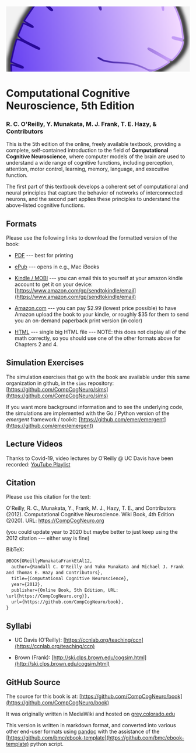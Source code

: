 ![Brain Slice Image](media/ccn_brain_slice.png)

# Computational Cognitive Neuroscience, 5th Edition

### R. C. O'Reilly, Y. Munakata, M. J. Frank, T. E. Hazy, & Contributors

This is the 5th edition of the online, freely available textbook, providing a complete, self-contained introduction to the field of **Computational Cognitive Neuroscience**, where computer models of the brain are used to understand a wide range of cognitive functions, including perception, attention, motor control, learning, memory, language, and executive function.

The first part of this textbook develops a coherent set of computational and neural principles that capture the behavior of networks of interconnected neurons, and the second part applies these principles to understand the above-listed cognitive functions.

## Formats

Please use the following links to download the formatted version of the book:

* [PDF](https://github.com/CompCogNeuro/book/releases/download/v1.0.0/ccnbook_ed4.pdf) --- best for printing

* [ePub](https://github.com/CompCogNeuro/book/releases/download/v1.0.0/ccnbook_ed4.epub) --- opens in e.g., Mac iBooks

* [Kindle / MOBI](https://github.com/CompCogNeuro/book/releases/download/v1.0.0/ccnbook_ed4.mobi) --- you can email this to yourself at your amazon kindle account to get it on your device: [https://www.amazon.com/gp/sendtokindle/email](https://www.amazon.com/gp/sendtokindle/email)

* [Amazon.com](https://www.amazon.com//dp/B007H9YWAG) --- you can pay \$2.99 (lowest price possible) to have Amazon upload the book to your kindle, or roughly \$35 for them to send you an on-demand paperback print version (in color)

* [HTML](https://github.com/CompCogNeuro/book/releases/download/v1.0.0/ccnbook_ed4.html) --- single big HTML file --- NOTE: this does not display all of the math correctly, so you should use one of the other formats above for Chapters 2 and 4.

## Simulation Exercises

The simulation exercises that go with the book are available under this same organization in github, in the `sims` repository: [https://github.com/CompCogNeuro/sims](https://github.com/CompCogNeuro/sims)

If you want more background information and to see the underlying code, the simulations are implemented with the Go / Python version of the *emergent* framework / toolkit: [https://github.com/emer/emergent](https://github.com/emer/emergent)

## Lecture Videos

Thanks to Covid-19, video lectures by O'Reilly @ UC Davis have been recorded: [YouTube Playlist](https://www.youtube.com/playlist?list=PLu02O8xRZn7xtNx03Rlq6xMRdYcQgEpar)

## Citation

Please use this citation for the text:

O'Reilly, R. C., Munakata, Y., Frank, M. J., Hazy, T. E., and Contributors (2012). Computational Cognitive Neuroscience. Wiki Book, 4th Edition (2020). URL: https://CompCogNeuro.org

(you could update year to 2020 but maybe better to just keep using the 2012 citation --- either way is fine)

BibTeX:

```
@BOOK{OReillyMunakataFrankEtAl12,
  author={Randall C. O'Reilly and Yuko Munakata and Michael J. Frank and Thomas E. Hazy and Contributors},
  title={Computational Cognitive Neuroscience},
  year={2012},
  publisher={Online Book, 5th Edition, URL: \url{https://CompCogNeuro.org}},
  url={https://github.com/CompCogNeuro/book},
}
```

## Syllabi

* UC Davis (O'Reilly): [https://ccnlab.org/teaching/ccn](https://ccnlab.org/teaching/ccn)

* Brown (Frank): [http://ski.clps.brown.edu/cogsim.html](http://ski.clps.brown.edu/cogsim.html)

## GitHub Source

The source for this book is at: [https://github.com/CompCogNeuro/book](https://github.com/CompCogNeuro/book)

It was originally written in MediaWiki and hosted on [grey.colorado.edu]([https://grey.colorado.edu/CompCogNeuro/index.php/CCNBook/Main)

This version is written in markdown format, and converted into various other end-user formats using [pandoc](https://pandoc.org/index.html) with the assistance of the [https://github.com/bmc/ebook-template](https://github.com/bmc/ebook-template) python script.

